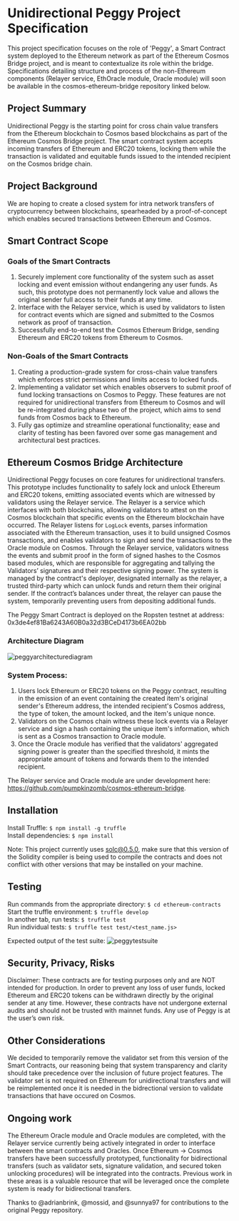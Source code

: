 # Unidirectional Peggy Project Specification
This project specification focuses on the role of 'Peggy', a Smart Contract system deployed to the Ethereum network as part of the Ethereum Cosmos Bridge project, and is meant to contextualize its role within the bridge. Specifications detailing structure and process of the non-Ethereum components (Relayer service, EthOracle module, Oracle module) will soon be available in the cosmos-ethereum-bridge repository linked below. 

## Project Summary
Unidirectional Peggy is the starting point for cross chain value transfers from the Ethereum blockchain to Cosmos based blockchains as part of the Ethereum Cosmos Bridge project. The smart contract system accepts incoming transfers of Ethereum and ERC20 tokens, locking them while the transaction is validated and equitable funds issued to the intended recipient on the Cosmos bridge chain.  

## Project Background
We are hoping to create a closed system for intra network transfers of cryptocurrency between blockchains, spearheaded by a proof-of-concept which enables secured transactions between Ethereum and Cosmos.

## Smart Contract Scope

### Goals of the Smart Contracts
1. Securely implement core functionality of the system such as asset locking and event emission without endangering any user funds. As such, this prototype does not permanently lock value and allows the original sender full access to their funds at any time.
2. Interface with the Relayer service, which is used by validators to listen for contract events which are signed and submitted to the Cosmos network as proof of transaction.
3. Successfully end-to-end test the Cosmos Ethereum Bridge, sending Ethereum and ERC20 tokens from Ethereum to Cosmos.

### Non-Goals of the Smart Contracts
1. Creating a production-grade system for cross-chain value transfers which enforces strict permissions and limits access to locked funds.
2. Implementing a validator set which enables observers to submit proof of fund locking transactions on Cosmos to Peggy. These features are not required for unidirectional transfers from Ethereum to Cosmos and will be re-integrated during phase two of the project, which aims to send funds from Cosmos back to Ethereum.
3. Fully gas optimize and streamline operational functionality; ease and clarity of testing has been favored over some gas management and architectural best practices.

## Ethereum Cosmos Bridge Architecture
Unidirectional Peggy focuses on core features for unidirectional transfers. This prototype includes functionality to safely lock and unlock Ethereum and ERC20 tokens, emitting associated events which are witnessed by validators using the Relayer service. The Relayer is a service which interfaces with both blockchains, allowing validators to attest on the Cosmos blockchain that specific events on the Ethereum blockchain have occurred. The Relayer listens for `LogLock` events, parses information associated with the Ethereum transaction, uses it to build unsigned Cosmos transactions, and enables validators to sign and send the transactions to the Oracle module on Cosmos. Through the Relayer service, validators witness the events and submit proof in the form of signed hashes to the Cosmos based modules, which are responsible for aggregating and tallying the Validators’ signatures and their respective signing power. The system is managed by the contract's deployer, designated internally as the relayer, a trusted third-party which can unlock funds and return them their original sender. If the contract’s balances under threat, the relayer can pause the system, temporarily preventing users from depositing additional funds.

The Peggy Smart Contract is deployed on the Ropsten testnet at address: 0x3de4ef81Ba6243A60B0a32d3BCeD4173b6EA02bb

### Architecture Diagram
![peggyarchitecturediagram](https://user-images.githubusercontent.com/15370712/58388886-632c7700-7fd9-11e9-962e-4e5e9d92c275.png)

### System Process:
1. Users lock Ethereum or ERC20 tokens on the Peggy contract, resulting in the emission of an event containing the created item's original sender's Ethereum address, the intended recipient's Cosmos address, the type of token, the amount locked, and the item's unique nonce.
2. Validators  on the Cosmos chain witness these lock events via a Relayer service and sign a hash containing the unique item's information, which is sent as a Cosmos transaction to Oracle module.
3. Once the Oracle module has verified that the validators' aggregated signing power is greater than the specified threshold, it mints the appropriate amount of tokens and forwards them to the intended recipient.

The Relayer service and Oracle module are under development here: https://github.com/pumpkinzomb/cosmos-ethereum-bridge.
 
## Installation
Install Truffle: `$ npm install -g truffle`  
Install dependencies: `$ npm install`  


Note: This project currently uses solc@0.5.0, make sure that this version of the Solidity compiler is being used to compile the contracts and does not conflict with other versions that may be installed on your machine.

## Testing
Run commands from the appropriate directory: `$ cd ethereum-contracts`  
Start the truffle environment: `$ truffle develop`  
In another tab, run tests: `$ truffle test`  
Run individual tests: `$ truffle test test/<test_name.js>`  

Expected output of the test suite:
![peggytestsuite](https://user-images.githubusercontent.com/15370712/58388940-34fb6700-7fda-11e9-9aef-6ae7b2442a55.png)

## Security, Privacy, Risks
Disclaimer: These contracts are for testing purposes only and are NOT intended for production. In order to prevent any loss of user funds, locked Ethereum and ERC20 tokens can be withdrawn directly by the original sender at any time. However, these contracts have not undergone external audits and should not be trusted with mainnet funds. Any use of Peggy is at the user’s own risk.

## Other Considerations
We decided to temporarily remove the validator set from this version of the Smart Contracts, our reasoning being that system transparency and clarity should take precedence over the inclusion of future project features. The validator set is not required on Ethereum for unidirectional transfers and will be reimplemented once it is needed in the bidrectional version to validate transactions that have occured on Cosmos.

## Ongoing work
The Ethereum Oracle module and Oracle modules are completed, with the Relayer service currently being actively integrated in order to interface between the smart contracts and Oracles. Once Ethereum -> Cosmos transfers have been successfully prototyped, functionality for bidirectional transfers (such as validator sets, signature validation, and secured token unlocking procedures) will be integrated into the contracts. Previous work in these areas is a valuable resource that will be leveraged once the complete system is ready for bidirectional transfers.

Thanks to @adrianbrink, @mossid, and @sunnya97 for contributions to the original Peggy repository.
